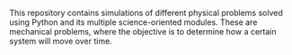 This repository contains simulations of different physical problems solved using Python and its multiple science-oriented modules.
These are mechanical problems, where the objective is to determine how a certain system will move over time.
